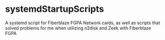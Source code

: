 # systemdStartupScripts
A systemd script for Fiberblaze FGPA Network cards, as well as scripts that solved problems for me when utilizing n2disk and Zeek with Fiberblaze FGPA
